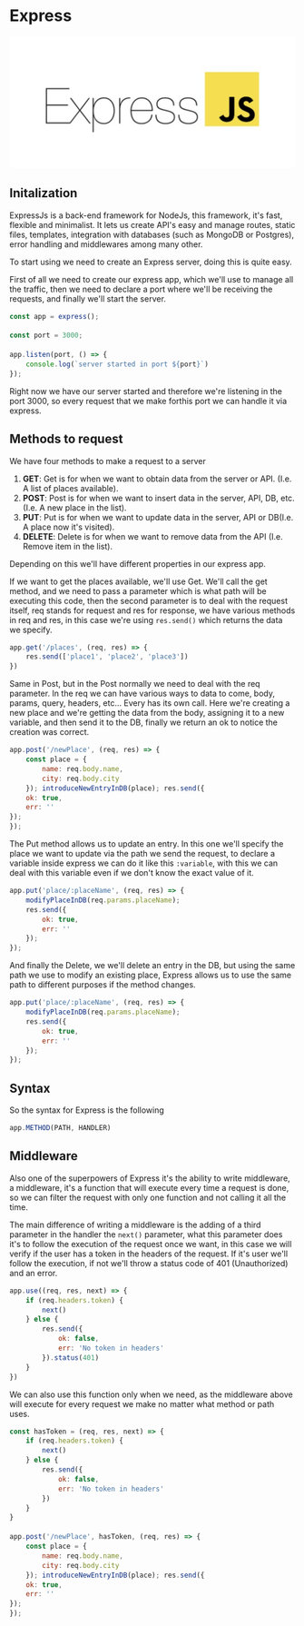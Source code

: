 # Express

![](../../../.gitbook/assets/image%20%2815%29.png)

## Initalization

ExpressJs is a back-end framework for NodeJs, this framework, it's fast, flexible and minimalist. It lets us create API's easy and manage routes, static files, templates, integration with databases \(such as MongoDB or Postgres\), error handling and middlewares among many other.

To start using we need to create an Express server, doing this is quite easy.

First of all we need to create our express app, which we'll use to manage all the traffic, then we need to declare a port where we'll be receiving the requests, and finally we'll start the server.

```javascript
const app = express();

const port = 3000;

app.listen(port, () => {
    console.log(`server started in port ${port}`)
});
```

Right now we have our server started and therefore we're listening in the port 3000, so every request that we make forthis port we can handle it via express.

## Methods to request

We have four methods to make a request to a server

1. **GET**: Get is for when we want to obtain data from the server or API. \(I.e. A list of places available\).
2. **POST**: Post is for when we want to insert data in the server, API, DB, etc. \(I.e. A new place in the list\).
3. **PUT**: Put is for when we want to update data in the server, API or DB\(I.e. A place now it's visited\).
4. **DELETE**: Delete is for when we want to remove data from the API \(I.e. Remove item in the list\).

Depending on this we'll have different properties in our express app.

If we want to get the places available, we'll use Get. We'll call the get method, and we need to pass a parameter which is what path will be executing this code, then the second parameter is to deal with the request itself, req stands for request and res for response, we have various methods in req and res, in this case we're using `res.send()` which returns the data we specify.

```javascript
app.get('/places', (req, res) => {
    res.send(['place1', 'place2', 'place3'])
})
```

Same in Post, but in the Post normally we need to deal with the req parameter. In the req we can have various ways to data to come, body, params, query, headers, etc... Every has its own call. Here we're creating a new place and we're getting the data from the body, assigning it to a new variable, and then send it to the DB, finally we return an ok to notice the creation was correct.

```javascript
app.post('/newPlace', (req, res) => {
    const place = {
        name: req.body.name,
        city: req.body.city
    }); introduceNewEntryInDB(place); res.send({
    ok: true,
    err: ''
});
});
```

The Put method allows us to update an entry. In this one we'll specify the place we want to update via the path we send the request, to declare a variable inside express we can do it like this `:variable`, with this we can deal with this variable even if we don't know the exact value of it.

```javascript
app.put('place/:placeName', (req, res) => {
    modifyPlaceInDB(req.params.placeName);
    res.send({
        ok: true,
        err: ''
    });
});
```

And finally the Delete, we we'll delete an entry in the DB, but using the same path we use to modify an  existing place, Express allows us to use the same path to different purposes if the method changes.

```javascript
app.put('place/:placeName', (req, res) => {
    modifyPlaceInDB(req.params.placeName);
    res.send({
        ok: true,
        err: ''
    });
});
```

## Syntax

So the syntax for Express is the following

```javascript
app.METHOD(PATH, HANDLER)
```

## Middleware

Also one of the superpowers of Express it's the ability to write middleware, a middleware, it's a function that will execute every time a request is done, so we can filter the request with only one function and not calling it all the time.

The main difference of writing a middleware is the adding of a third parameter in the handler the `next()` parameter, what this parameter does it's to follow the execution of the request once we want, in this case we will verify if the user has a token in the headers of the request. If it's user we'll follow the execution, if not we'll throw a status code of 401 \(Unauthorized\) and an error.

```javascript
app.use((req, res, next) => {
    if (req.headers.token) {
        next()
    } else {
        res.send({
            ok: false,
            err: 'No token in headers'
        }).status(401)
    }
})
```

We can also use this function only when we need, as the middleware above will execute for every request we make no matter what method or path uses.

```javascript
const hasToken = (req, res, next) => {
    if (req.headers.token) {
        next()
    } else {
        res.send({
            ok: false,
            err: 'No token in headers'
        })
    }
}

app.post('/newPlace', hasToken, (req, res) => {
    const place = {
        name: req.body.name,
        city: req.body.city
    }); introduceNewEntryInDB(place); res.send({
    ok: true,
    err: ''
});
});
```


